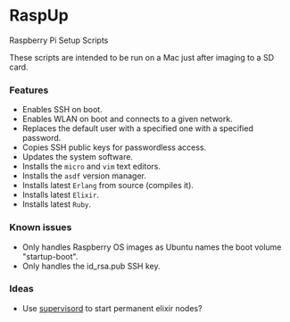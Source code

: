 # RaspUp
Raspberry Pi Setup Scripts

These scripts are intended to be run on a Mac just after imaging to a SD card. 

### Features
* Enables SSH on boot.
* Enables WLAN on boot and connects to a given network.
* Replaces the default user with a specified one with a specified password.
* Copies SSH public keys for passwordless access.
* Updates the system software.
* Installs the `micro` and `vim` text editors.
* Installs the `asdf` version manager.
* Installs latest `Erlang` from source (compiles it).
* Installs latest `Elixir`.
* Installs latest `Ruby`.

### Known issues
* Only handles Raspberry OS images as Ubuntu names the boot volume "startup-boot".
* Only handles the id_rsa.pub SSH key.

### Ideas
* Use [supervisord](http://supervisord.org) to start permanent elixir nodes? 
